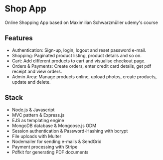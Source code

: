 # Shop App
Online Shopping App based on Maximilian Schwarzmüller udemy's course
## Features
- Authentication: Sign-up, login, logout and reset password e-mail.
- Shopping: Paginated product listing, product details and so on.
- Cart: Add different products to cart and visualise checkout page.
- Orders & Payments: Create orders, enter credit card details, get pdf receipt and view orders.
- Admin Area: Manage products online, upload photos, create products, update and delete. 
## Stack
-   Node.js & Javascript
-   MVC pattern & Express.js
-   EJS as templating engine
-   MongoDB database & Mongoose.js ODM
-   Session authentication & Password-Hashing with bcrypt
-   File uploads with Multer
-   Nodemailer for sending e-mails & SendGrid
-   Payment processing with Stripe
-   Pdfkit for generating PDF documents
